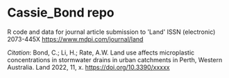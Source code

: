 # Cassie_Bond repo
R code and data for journal article submission to 'Land' ISSN (electronic)	2073-445X https://www.mdpi.com/journal/land

*Citation*:  Bond, C.; Li, H.; Rate, A.W. Land use affects microplastic concentrations in stormwater drains in urban catchments in Perth, 
  Western Australia. Land 2022, 11, x. https://doi.org/10.3390/xxxxx
